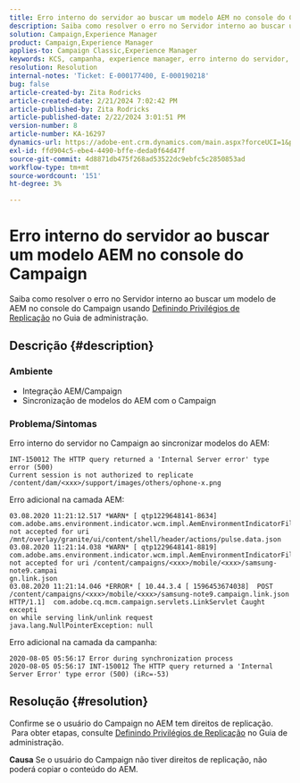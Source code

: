 ```yaml
---
title: Erro interno do servidor ao buscar um modelo AEM no console do Campaign
description: Saiba como resolver o erro no Servidor interno ao buscar um modelo de AEM no console do Campaign
solution: Campaign,Experience Manager
product: Campaign,Experience Manager
applies-to: Campaign Classic,Experience Manager
keywords: KCS, campanha, experience manager, erro interno do servidor, 500
resolution: Resolution
internal-notes: 'Ticket: E-000177400, E-000190218'
bug: false
article-created-by: Zita Rodricks
article-created-date: 2/21/2024 7:02:42 PM
article-published-by: Zita Rodricks
article-published-date: 2/22/2024 3:01:51 PM
version-number: 8
article-number: KA-16297
dynamics-url: https://adobe-ent.crm.dynamics.com/main.aspx?forceUCI=1&pagetype=entityrecord&etn=knowledgearticle&id=ad394ac8-ebd0-ee11-9079-6045bd006268
exl-id: ffd904c5-ebe4-4490-bffe-deda0f64d47f
source-git-commit: 4d8871db475f268ad53522dc9ebfc5c2850853ad
workflow-type: tm+mt
source-wordcount: '151'
ht-degree: 3%

---
```


# Erro interno do servidor ao buscar um modelo AEM no console do Campaign


Saiba como resolver o erro no Servidor interno ao buscar um modelo de AEM no console do Campaign usando [Definindo Privilégios de Replicação](https://experienceleague.adobe.com/docs/experience-manager-65/administering/security/security.html?lang=en#setting-replication-privileges) no Guia de administração.

## Descrição {#description}


### <b>Ambiente</b>

- Integração AEM/Campaign
- Sincronização de modelos do AEM com o Campaign


### <b>Problema/Sintomas</b>

Erro interno do servidor no Campaign ao sincronizar modelos do AEM:


```
INT-150012 The HTTP query returned a 'Internal Server error' type error (500)
Current session is not authorized to replicate /content/dam/<xxx>/support/images/others/ophone-x.png
```


Erro adicional na camada AEM:


```
03.08.2020 11:21:12.517 *WARN* [ qtp1229648141-8634]  com.adobe.ams.environment.indicator.wcm.impl.AemEnvironmentIndicatorFilter not accepted for uri /mnt/overlay/granite/ui/content/shell/header/actions/pulse.data.json
03.08.2020 11:21:14.038 *WARN* [ qtp1229648141-8819]  com.adobe.ams.environment.indicator.wcm.impl.AemEnvironmentIndicatorFilter not accepted for uri /content/campaigns/<xxx>/mobile/<xxx>/samsung-note9.campai
gn.link.json
03.08.2020 11:21:14.046 *ERROR* [ 10.44.3.4 [ 1596453674038]  POST /content/campaigns/<xxx>/mobile/<xxx>/samsung-note9.campaign.link.json HTTP/1.1]  com.adobe.cq.mcm.campaign.servlets.LinkServlet Caught excepti
on while serving link/unlink request
java.lang.NullPointerException: null
```


Erro adicional na camada da campanha:


```
2020-08-05 05:56:17 Error during synchronization process
2020-08-05 05:56:17 INT-150012 The HTTP query returned a 'Internal Server Error' type error (500) (iRc=-53)
```





## Resolução {#resolution}


Confirme se o usuário do Campaign no AEM tem direitos de replicação.  Para obter etapas, consulte [Definindo Privilégios de Replicação](https://experienceleague.adobe.com/docs/experience-manager-65/administering/security/security.html?lang=en#setting-replication-privileges) no Guia de administração.

<b>Causa</b>
Se o usuário do Campaign não tiver direitos de replicação, não poderá copiar o conteúdo do AEM.

